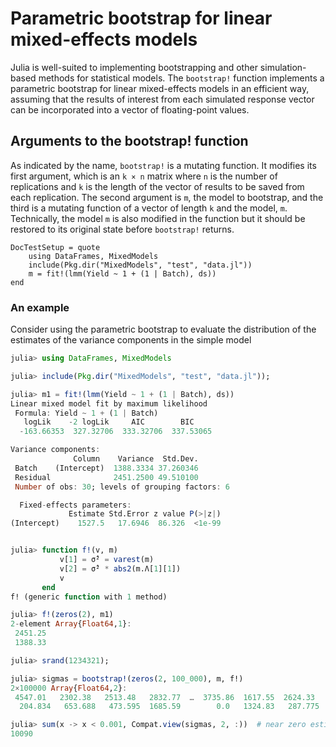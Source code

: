# Parametric bootstrap for linear mixed-effects models

Julia is well-suited to implementing bootstrapping and other simulation-based methods for statistical models.  The `bootstrap!` function implements a parametric bootstrap for linear mixed-effects models in an efficient way, assuming that the results of interest from each simulated response vector can be incorporated into a vector of floating-point values.

## Arguments to the bootstrap! function

As indicated by the name, `bootstrap!` is a mutating function.  It modifies its first argument, which is an `k × n` matrix where `n` is the number of replications and `k` is the length of the vector of results to be saved from each replication.  The second argument is `m`, the model to bootstrap, and the third is a mutating function of a vector of length `k` and the model, `m`.  Technically, the model `m` is also modified in the function but it should be restored to its original state before `bootstrap!` returns.

```@meta
DocTestSetup = quote
    using DataFrames, MixedModels
    include(Pkg.dir("MixedModels", "test", "data.jl"))
    m = fit!(lmm(Yield ~ 1 + (1 | Batch), ds))
end
```

### An example

Consider using the parametric bootstrap to evaluate the distribution of the estimates of the variance components in the simple model
```julia
julia> using DataFrames, MixedModels

julia> include(Pkg.dir("MixedModels", "test", "data.jl"));

julia> m1 = fit!(lmm(Yield ~ 1 + (1 | Batch), ds))
Linear mixed model fit by maximum likelihood
 Formula: Yield ~ 1 + (1 | Batch)
   logLik    -2 logLik     AIC        BIC    
  -163.66353  327.32706  333.32706  337.53065

Variance components:
              Column    Variance  Std.Dev.
 Batch    (Intercept)  1388.3334 37.260346
 Residual              2451.2500 49.510100
 Number of obs: 30; levels of grouping factors: 6

  Fixed-effects parameters:
             Estimate Std.Error z value P(>|z|)
(Intercept)    1527.5   17.6946  86.326  <1e-99


julia> function f!(v, m)
           v[1] = σ̂² = varest(m)
           v[2] = σ̂² * abs2(m.Λ[1][1])
           v
       end
f! (generic function with 1 method)

julia> f!(zeros(2), m1)
2-element Array{Float64,1}:
 2451.25
 1388.33

julia> srand(1234321);

julia> sigmas = bootstrap!(zeros(2, 100_000), m, f!)
2×100000 Array{Float64,2}:
 4547.01   2302.38   2513.48   2832.77  …  3735.86  1617.55  2624.33   1473.15
  204.834   653.688   473.595  1685.59        0.0   1324.83   287.775  1826.86

julia> sum(x -> x < 0.001, Compat.view(sigmas, 2, :))  # near zero estimates of σ₁ 
10090
```
